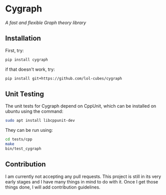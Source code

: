 # Cygraph

*A fast and flexible Graph theory library*

## Installation

First, try:

```bash
pip install cygraph
```

if that doesn't work, try:

```bash
pip install git+https://github.com/lol-cubes/cygraph
```

## Unit Testing

The unit tests for Cygraph depend on CppUnit, which can be installed on ubuntu using the command:

```bash
sudo apt install libcppunit-dev
```

They can be run using:

```bash
cd tests/cpp
make
bin/test_cygraph
```

## Contribution

I am currently not accepting any pull requests. This project is still in its very early stages and I have many things in mind to do with it. Once I get those things done, I will add contribution guidelines.